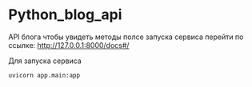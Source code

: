 # Python_blog_api

 API блога
 чтобы увидеть методы полсе запуска сервиса перейти по ссылке:
 http://127.0.0.1:8000/docs#/

Для запуска сервиса
```
uvicorn app.main:app
```
